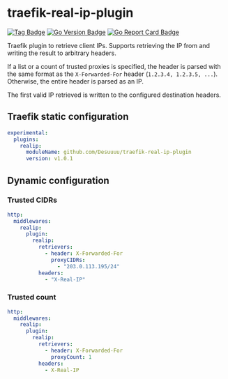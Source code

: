 # traefik-real-ip-plugin

[![Tag Badge]][Tag] [![Go Version Badge]][Go Version] [![Go Report Card Badge]][Go Report Card]

Traefik plugin to retrieve client IPs. Supports retrieving the IP from and writing the result to arbitrary headers.

If a list or a count of trusted proxies is specified, the header is parsed with the same format as the `X-Forwarded-For` header (`1.2.3.4, 1.2.3.5, ...`). Otherwise, the entire header is parsed as an IP.

The first valid IP retrieved is written to the configured destination headers.

## Traefik static configuration

```yaml
experimental:
  plugins:
    realip:
      moduleName: github.com/Desuuuu/traefik-real-ip-plugin
      version: v1.0.1
```

## Dynamic configuration

### Trusted CIDRs

```yaml
http:
  middlewares:
    realip:
      plugin:
        realip:
          retrievers:
            - header: X-Forwarded-For
              proxyCIDRs:
                - "203.0.113.195/24"
          headers:
            - "X-Real-IP"
```

### Trusted count

```yaml
http:
  middlewares:
    realip:
      plugin:
        realip:
          retrievers:
            - header: X-Forwarded-For
              proxyCount: 1
          headers:
            - X-Real-IP
```

[Tag]: https://github.com/Desuuuu/traefik-real-ip-plugin/tags
[Tag Badge]: https://img.shields.io/github/v/tag/Desuuuu/traefik-real-ip-plugin?sort=semver
[Go Version]: /go.mod
[Go Version Badge]: https://img.shields.io/github/go-mod/go-version/Desuuuu/traefik-real-ip-plugin
[Go Report Card]: https://goreportcard.com/report/github.com/Desuuuu/traefik-real-ip-plugin
[Go Report Card Badge]: https://goreportcard.com/badge/github.com/Desuuuu/traefik-real-ip-plugin
